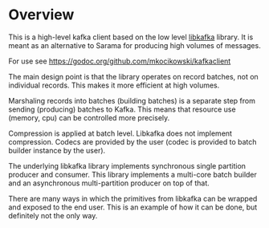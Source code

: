 Overview
===
This is a high-level kafka client based on the low level
[libkafka](https://github.com/mkocikowski/libkafka) library. It is meant as an
alternative to Sarama for producing high volumes of messages.

For use see https://godoc.org/github.com/mkocikowski/kafkaclient

The main design point is that the library operates on record batches, not on
individual records. This makes it more efficient at high volumes.

Marshaling records into batches (building batches) is a separate step from
sending (producing) batches to Kafka. This means that resource use (memory,
cpu) can be controlled more precisely.

Compression is applied at batch level. Libkafka does not implement compression.
Codecs are provided by the user (codec is provided to batch builder instance by
the user).

The underlying libkafka library implements synchronous single partition
producer and consumer. This library implements a multi-core batch builder and
an asynchronous multi-partition producer on top of that.

There are many ways in which the primitives from libkafka can be wrapped and
exposed to the end user. This is an example of how it can be done, but
definitely not the only way.
